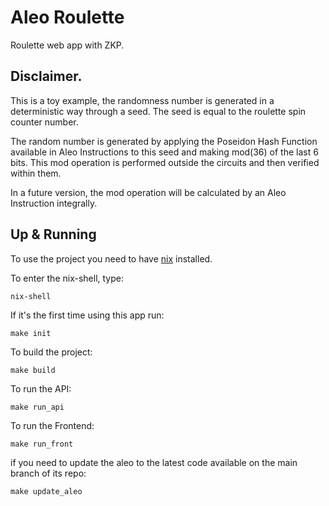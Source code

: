 # Aleo Roulette

Roulette web app with ZKP.

## Disclaimer.

This is a toy example, the randomness number is generated in a deterministic way through a seed. The seed is equal to the roulette spin counter number. 

The random number is generated by applying the Poseidon Hash Function available in Aleo Instructions to this seed and making mod(36) of the last 6 bits. This mod operation is performed outside the circuits and then verified within them.

In a future version, the mod operation will be calculated by an Aleo Instruction integrally.

## Up & Running

To use the project you need to have [nix](https://nix.dev/tutorials/install-nix) installed.

To enter the nix-shell, type:

`nix-shell`

If it's the first time using this app run:

`make init`

To build the project:

`make build`

To run the API:

`make run_api`

To run the Frontend:

`make run_front`

if you need to update the aleo to the latest code available on the main branch of its repo:

`make update_aleo`
